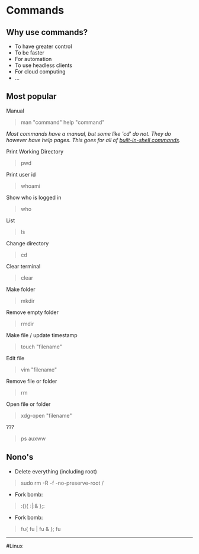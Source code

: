 # Commands
## Why use commands?
- To have greater control
- To be faster
- For automation
- To use headless clients
- For cloud computing
- ...


## Most popular
Manual
> man "command" 
> help "command"

*Most commands have a manual, but some like 'cd' do not. They do however have help pages. This goes for all of [built-in-shell commands](https://www.computerhope.com/unix/bash/index.htm).* 

Print Working Directory
> pwd

Print user id
> whoami

Show who is logged in
> who

List
> ls

Change directory
> cd

Clear terminal
> clear

Make folder
> mkdir

Remove empty folder
> rmdir

Make file / update timestamp
> touch "filename"

Edit file
> vim "filename"

Remove file or folder
> rm

Open file or folder
> xdg-open "filename"

???
> ps auxww





## Nono's
- Delete everything (including root)
>sudo rm -R -f -no-preserve-root /
- Fork bomb:
>:(){ :|:& };:
- Fork bomb:
>fu{ fu | fu & }; fu

---
#Linux